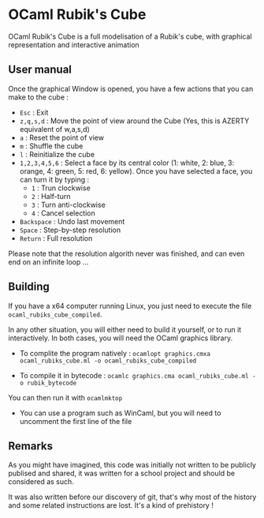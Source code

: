 # OCaml Rubik's Cube

OCaml Rubik's Cube is a full modelisation of a Rubik's cube, with graphical representation and interactive animation

## User manual

Once the graphical Window is opened, you have a few actions that you can make to the cube :

* `Esc` : Exit
* `z,q,s,d` : Move the point of view around the Cube (Yes, this is AZERTY equivalent of w,a,s,d)
* `a` : Reset the point of view
* `m` : Shuffle the cube
* `l` : Reinitialize the cube
* `1,2,3,4,5,6` : Select a face by its central color (1: white, 2: blue, 3: orange, 4: green, 5: red, 6: yellow). Once you have selected a face, you can turn it by typing :
  * `1` : Trun clockwise
  * `2` : Half-turn
  * `3` : Turn anti-clockwise
  * `4` : Cancel selection
* `Backspace` : Undo last movement
* `Space` : Step-by-step resolution
* `Return` : Full resolution

Please note that the resolution algorith never was finished, and can even end on an infinite loop ...


## Building

If you have a x64 computer running Linux, you just need to execute the file `ocaml_rubiks_cube_compiled`.

In any other situation, you will either need to build it yourself, or to run it interactively. In both cases, you will need the OCaml graphics library.

* To complite the program natively :
`ocamlopt graphics.cmxa ocaml_rubiks_cube.ml -o ocaml_rubiks_cube_compiled`

* To compile it in bytecode :
`ocamlc graphics.cma ocaml_rubiks_cube.ml -o rubik_bytecode`

You can then run it with `ocamlmktop`

* You can use a program such as WinCaml, but you will need to uncomment the first line of the file


## Remarks

As you might have imagined, this code was initially not written to be publicly publised and shared, it was written for a school project and should be considered as such.

It was also written before our discovery of git, that's why most of the history and some related instructions are lost. It's a kind of prehistory !
